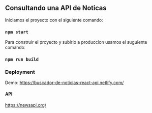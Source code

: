 ## Consultando una API de Noticas

Iniciamos el proyecto con el siguiente comando:

### `npm start`

Para construir el proyecto y subirlo a produccion usamos el suguiente comando:

### `npm run build`


### Deployment

Demo: https://buscador-de-noticias-react-api.netlify.com/

#### API

https://newsapi.org/
